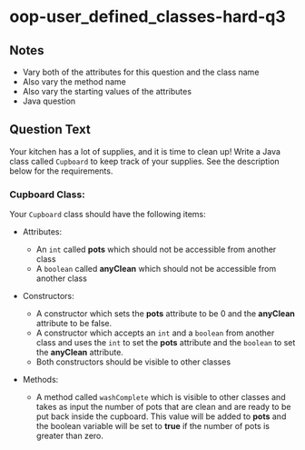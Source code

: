 # oop-user_defined_classes-hard-q3

## Notes

- Vary both of the attributes for this question and the class name
- Also vary the method name
- Also vary the starting values of the attributes
- Java question

## Question Text

Your kitchen has a lot of supplies, and it is time to clean up! Write a Java class called `Cupboard` to keep track of 
your supplies. See the description below for the requirements.

### Cupboard Class:

Your `Cupboard` class should have the following items:

- Attributes:
    - An `int` called **pots** which should not be accessible from another class
    - A `boolean` called **anyClean** which should not be accessible from another class

- Constructors:
    - A constructor which sets the **pots** attribute to be 0 and the **anyClean** attribute to be false.
    - A constructor which accepts an `int` and a `boolean` from another class and uses the `int` to set the **pots** 
      attribute and the `boolean` to set the **anyClean** attribute.
    - Both constructors should be visible to other classes

- Methods:
    - A method called `washComplete` which is visible to other classes and takes as input the number of pots that are 
      clean and are ready to be put back inside the cupboard. This value will be added to **pots** and the boolean 
      variable will be set to **true** if the number of pots is greater than zero.
  